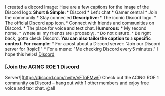 I created a discord
Image: Here are a few captions for the image of the Discord logo: **Short &
Simple:** * Discord * Let's chat * Gamer central * Join the community * Stay
connected **Descriptive:** * The iconic Discord logo. * The official Discord
app icon. * Connect with friends and communities on Discord. * The place for
voice and text chat. **Humorous:** * My second home. * Where all my friends
are (probably). * Do not disturb. * Be right back, gotta check Discord. **You
can also tailor the caption to a specific context. For example:** * For a post
about a Discord server: "Join our Discord server for [topic]!" * For a meme:
"Me checking Discord every 5 minutes." I hope this helps!
[Discord](https://discord.com/invite/vFTqFMw6)
### [Join the ACING ROE 1 Discord
Server!](https://discord.com/invite/vFTqFMw6)
Check out the ACING ROE 1 community on Discord – hang out with 1 other members
and enjoy free voice and text chat.
@all